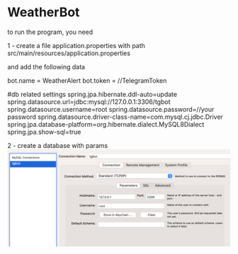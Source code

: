 # WeatherBot

to run the program, you need 

1 - create a file application.properties with path
src/main/resources/application.properties

and add the following data

bot.name = WeatherAlert
bot.token = //TelegramToken

#db related settings
spring.jpa.hibernate.ddl-auto=update
spring.datasource.url=jdbc:mysql://127.0.0.1:3306/tgbot
spring.datasource.username=root
spring.datasource.password=//your password 
spring.datasource.driver-class-name=com.mysql.cj.jdbc.Driver
spring.jpa.database-platform=org.hibernate.dialect.MySQL8Dialect
spring.jpa.show-sql=true

2 - create a database with params
![Image alt](https://github.com/NikitaKeith/WeatherBot/blob/main/Screenshot%202023-06-19%20at%2017.09.53.png)
